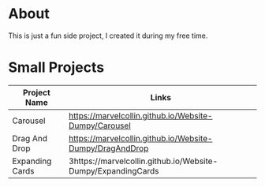 # About
This is just a fun side project, I created it during my free time.

# Small Projects
| Project Name | Links  | 
| ------------ | ------ | 
| Carousel     | https://marvelcollin.github.io/Website-Dumpy/Carousel     | 
| Drag And Drop   | https://marvelcollin.github.io/Website-Dumpy/DragAndDrop     | 
| Expanding Cards    | 3https://marvelcollin.github.io/Website-Dumpy/ExpandingCards     | 
